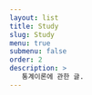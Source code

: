 ```yaml
---
layout: list
title: Study
slug: Study
menu: true
submenu: false
order: 2
description: >
   통계이론에 관한 글.  
---
```

